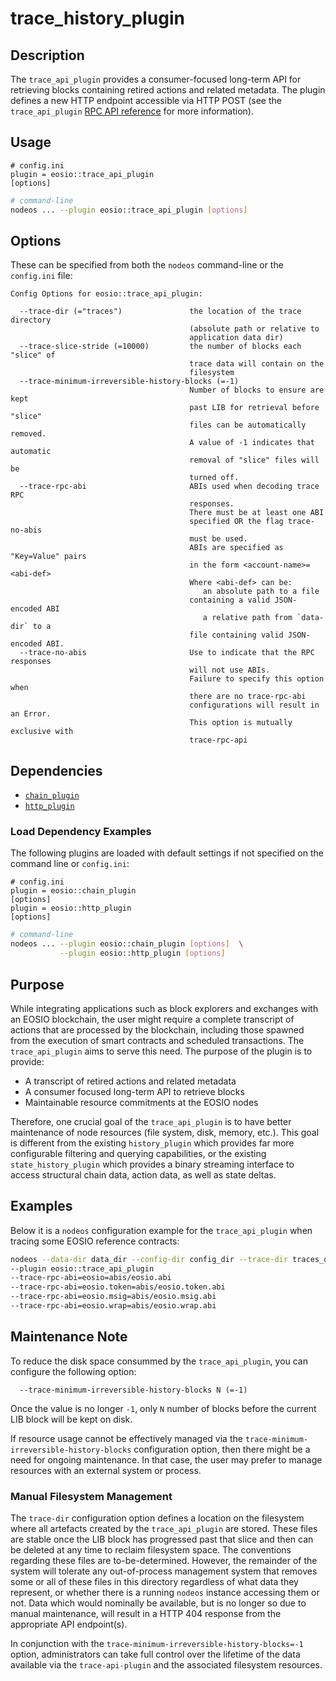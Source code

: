 # trace_history_plugin

## Description

The `trace_api_plugin` provides a consumer-focused long-term API for retrieving blocks containing retired actions and related metadata. The plugin defines a new HTTP endpoint accessible via HTTP POST (see the `trace_api_plugin` [RPC API reference](api-reference/index.md) for more information).

## Usage

```console
# config.ini
plugin = eosio::trace_api_plugin
[options]
```
```sh
# command-line
nodeos ... --plugin eosio::trace_api_plugin [options]
```

## Options

These can be specified from both the `nodeos` command-line or the `config.ini` file:

```console
Config Options for eosio::trace_api_plugin:

  --trace-dir (="traces")               the location of the trace directory
                                        (absolute path or relative to
                                        application data dir)
  --trace-slice-stride (=10000)         the number of blocks each "slice" of
                                        trace data will contain on the
                                        filesystem
  --trace-minimum-irreversible-history-blocks (=-1)
                                        Number of blocks to ensure are kept
                                        past LIB for retrieval before "slice"
                                        files can be automatically removed.
                                        A value of -1 indicates that automatic
                                        removal of "slice" files will be
                                        turned off.
  --trace-rpc-abi                       ABIs used when decoding trace RPC
                                        responses.
                                        There must be at least one ABI
                                        specified OR the flag trace-no-abis
                                        must be used.
                                        ABIs are specified as "Key=Value" pairs
                                        in the form <account-name>=<abi-def>
                                        Where <abi-def> can be:
                                           an absolute path to a file
                                        containing a valid JSON-encoded ABI
                                           a relative path from `data-dir` to a
                                        file containing valid JSON-encoded ABI.
  --trace-no-abis                       Use to indicate that the RPC responses
                                        will not use ABIs.
                                        Failure to specify this option when
                                        there are no trace-rpc-abi
                                        configurations will result in an Error.
                                        This option is mutually exclusive with
                                        trace-rpc-api
```

## Dependencies

* [`chain_plugin`](../chain_plugin/index.md)
* [`http_plugin`](../http_plugin/index.md)

### Load Dependency Examples

The following plugins are loaded with default settings if not specified on the command line or `config.ini`:

```console
# config.ini
plugin = eosio::chain_plugin
[options]
plugin = eosio::http_plugin 
[options]
```
```sh
# command-line
nodeos ... --plugin eosio::chain_plugin [options]  \
           --plugin eosio::http_plugin [options]
```

## Purpose

While integrating applications such as block explorers and exchanges with an EOSIO blockchain, the user might require a complete transcript of actions that are processed by the blockchain, including those spawned from the execution of smart contracts and scheduled transactions. The `trace_api_plugin` aims to serve this need. The purpose of the plugin is to provide:

* A transcript of retired actions and related metadata
* A consumer focused long-term API to retrieve blocks
* Maintainable resource commitments at the EOSIO nodes

Therefore, one crucial goal of the `trace_api_plugin` is to have better maintenance of node resources (file system, disk, memory, etc.). This goal is different from the existing `history_plugin` which provides far more configurable filtering and querying capabilities, or the existing `state_history_plugin` which provides a binary streaming interface to access structural chain data, action data, as well as state deltas.

## Examples

Below it is a `nodeos` configuration example for the `trace_api_plugin` when tracing some EOSIO reference contracts:

```sh
nodeos --data-dir data_dir --config-dir config_dir --trace-dir traces_dir
--plugin eosio::trace_api_plugin 
--trace-rpc-abi=eosio=abis/eosio.abi 
--trace-rpc-abi=eosio.token=abis/eosio.token.abi 
--trace-rpc-abi=eosio.msig=abis/eosio.msig.abi 
--trace-rpc-abi=eosio.wrap=abis/eosio.wrap.abi
```

## Maintenance Note

To reduce the disk space consummed by the `trace_api_plugin`, you can configure the following option: 

```console
  --trace-minimum-irreversible-history-blocks N (=-1) 
```

Once the value is no longer `-1`, only `N` number of blocks before the current LIB block will be kept on disk.

If resource usage cannot be effectively managed via the `trace-minimum-irreversible-history-blocks` configuration option, then there might be a need for ongoing maintenance. In that case, the user may prefer to manage resources with an external system or process.

### Manual Filesystem Management

The `trace-dir` configuration option defines a location on the filesystem where all artefacts created by the `trace_api_plugin` are stored. These files are stable once the LIB block has progressed past that slice and then can be deleted at any time to reclaim filesystem space. The conventions regarding these files are to-be-determined. However, the remainder of the system will tolerate any out-of-process management system that removes some or all of these files in this directory regardless of what data they represent, or whether there is a running `nodeos` instance accessing them or not.  Data which would nominally be available, but is no longer so due to manual maintenance, will result in a HTTP 404 response from the appropriate API endpoint(s).

In conjunction with the `trace-minimum-irreversible-history-blocks=-1` option, administrators can take full control over the lifetime of the data available via the `trace-api-plugin` and the associated filesystem resources. 
